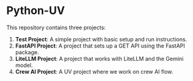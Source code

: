 # Python-UV

This repository contains three projects:

1. **Test Project**: A simple project with basic setup and run instructions.
2. **FastAPI Project**: A project that sets up a GET API using the FastAPI package.
3. **LiteLLM Project**: A project that works with LiteLLM and the Gemini model.
4. **Crew AI Project**: A UV project where we work on crew AI flow.

